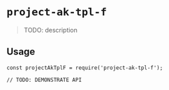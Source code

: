 # `project-ak-tpl-f`

> TODO: description

## Usage

```
const projectAkTplF = require('project-ak-tpl-f');

// TODO: DEMONSTRATE API
```
